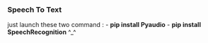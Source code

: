 ### Speech To Text
just launch these two command :
    - <b>pip install Pyaudio</b>
    - <b>pip install SpeechRecognition</b>
    ^_^